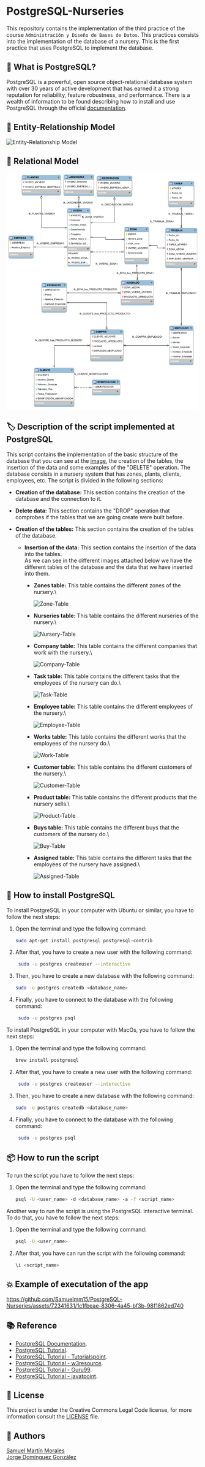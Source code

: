 # PostgreSQL-Nurseries
This repository contains the implementation of the third practice of the course `Administración y Diseño de Bases de Datos`. This practices consists into the implementation of the database of a nursery. This is the first practice that uses PostgreSQL to implement the database.

## 📝 What is PostgreSQL?

PostgreSQL is a powerful, open source object-relational database system with over 30 years of active development that has earned it a strong reputation for reliability, feature robustness, and performance. There is a wealth of information to be found describing how to install and use PostgreSQL through the official [documentation](https://www.postgresql.org/docs/).

## 📸 Entity-Relationship Model

![Entity-Relationship Model](https://github.com/Samuelmm15/PostgreSQL-Nurseries/assets/72341631/9a5dd5ef-9349-41e3-b1dc-505cecbe0070)

## 📸 Relational Model

![Relational Model - Nurseries](https://github.com/Samuelmm15/PostgreSQL-Nurseries/blob/main/P3.png)

## 🏷️ Description of the script implemented at PostgreSQL

This script contains the implementation of the basic structure of the database that you can see at the [image](#relational-model), the creation of the tables, the insertion of the data and some examples of the "DELETE" operation. The database consists in a nursery system that has zones, plants, clients, employees, etc. The script is divided in the following sections:

- **Creation of the database:** This section contains the creation of the database and the connection to it.

- **Delete data:** This section contains the "DROP" operation that comprobes if the tables that we are going create were built before.

- **Creation of the tables:** This section contains the creation of the tables of the database.

  - **Insertion of the data:** This section contains the insertion of the data into the tables.\
    As we can see in the different images attached below we have the different tables of the database and the data that we have inserted into them.

    - **Zones table:** This table contains the different zones of the nursery.\
      
      ![Zone-Table](https://github.com/Samuelmm15/PostgreSQL-Nurseries/assets/72341631/ae0cb22c-039e-4380-ad2d-97673cdccfb6)

    - **Nurseries table:** This table contains the different nurseries of the nursery.\

      ![Nursery-Table](https://github.com/Samuelmm15/PostgreSQL-Nurseries/assets/72341631/ee0771f0-04b0-4e07-90a9-0807c64a4601)

    - **Company table:** This table contains the different companies that work with the nursery.\

      ![Company-Table](https://github.com/Samuelmm15/PostgreSQL-Nurseries/assets/72341631/b069a0d2-9f76-499a-907c-50072115a0a2)

    - **Task table:** This table contains the different tasks that the employees of the nursery can do.\

      ![Task-Table](https://github.com/Samuelmm15/PostgreSQL-Nurseries/assets/72341631/082e4691-d075-4f89-b1b8-b2b03010f42b)

    - **Employee table:** This table contains the different employees of the nursery.\

      ![Employee-Table](https://github.com/Samuelmm15/PostgreSQL-Nurseries/assets/72341631/433fa687-9518-45ab-964e-86a1df94e1e9)

    - **Works table:** This table contains the different works that the employees of the nursery do.\

      ![Work-Table](https://github.com/Samuelmm15/PostgreSQL-Nurseries/assets/72341631/50af4222-d1e8-4700-923b-0db62e5347f1)

    - **Customer table:** This table contains the different customers of the nursery.\

      ![Customer-Table](https://github.com/Samuelmm15/PostgreSQL-Nurseries/assets/72341631/db8d5584-826c-4f8c-8cc2-d442004cb6bd)

    - **Product table:** This table contains the different products that the nursery sells.\

      ![Product-Table](https://github.com/Samuelmm15/PostgreSQL-Nurseries/assets/72341631/725ac1c0-10fe-4af6-ad4b-9e859d100121)

    - **Buys table:** This table contains the different buys that the customers of the nursery do.\

      ![Buy-Table](https://github.com/Samuelmm15/PostgreSQL-Nurseries/assets/72341631/864c4464-7885-4bfd-9407-022748f2953f)

    - **Assigned table:** This table contains the different tasks that the employees of the nursery have assigned.\

      ![Assigned-Table](https://github.com/Samuelmm15/PostgreSQL-Nurseries/assets/72341631/d826b349-8a6d-49e8-b4e8-892c2b0293a1)


## 🔨 How to install PostgreSQL

To install PostgreSQL in your computer with Ubuntu or similar, you have to follow the next steps:

1. Open the terminal and type the following command:

   ```bash
   sudo apt-get install postgresql postgresql-contrib
   ```

2. After that, you have to create a new user with the following command:

   ```bash
    sudo -u postgres createuser --interactive
    ```

3. Then, you have to create a new database with the following command:

   ```bash
   sudo -u postgres createdb <database_name>
   ```  

4. Finally, you have to connect to the database with the following command:

   ```bash
    sudo -u postgres psql
    ```

To install PostgreSQL in your computer with MacOs, you have to follow the next steps:

1. Open the terminal and type the following command:

   ```bash
   brew install postgresql
   ```

2. After that, you have to create a new user with the following command:

   ```bash
    sudo -u postgres createuser --interactive
    ```

3. Then, you have to create a new database with the following command:

   ```bash
   sudo -u postgres createdb <database_name>
   ```  

4. Finally, you have to connect to the database with the following command:

   ```bash
    sudo -u postgres psql
    ```

## 📦 How to run the script

To run the script you have to follow the next steps:

1. Open the terminal and type the following command:

   ```bash
   psql -U <user_name> -d <database_name> -a -f <script_name>
   ```

Another way to run the script is using the PostgreSQL interactive terminal. To do that, you have to follow the next steps:

1. Open the terminal and type the following command:

   ```bash
   psql -U <user_name>
   ```

2. After that, you have can run the script with the following command:

   ```bash
   \i <script_name>
   ```

## 💥 Example of executation of the app

https://github.com/Samuelmm15/PostgreSQL-Nurseries/assets/72341631/1c1fbeae-8306-4a45-bf3b-98f1862ed740

## 📚 Reference

- [PostgreSQL Documentation](https://www.postgresql.org/docs/).
- [PostgreSQL Tutorial](https://www.postgresqltutorial.com/).
- [PostgreSQL Tutorial - Tutorialspoint](https://www.tutorialspoint.com/postgresql/index.htm).
- [PostgreSQL Tutorial - w3resource](https://www.w3resource.com/PostgreSQL/tutorial.php).
- [PostgreSQL Tutorial - Guru99](https://www.guru99.com/postgresql-tutorial.html).
- [PostgreSQL Tutorial - javatpoint](https://www.javatpoint.com/postgresql-tutorial).

## 📝 License

This project is under the Creative Commons Legal Code license, for more information consult the [LICENSE](./LICENSE) file.

## 📌 Authors
[Samuel Martín Morales](alu0101359526@ull.edu.es)\
[Jorge Domínguez González](alu0101330600@ull.edu.es)

